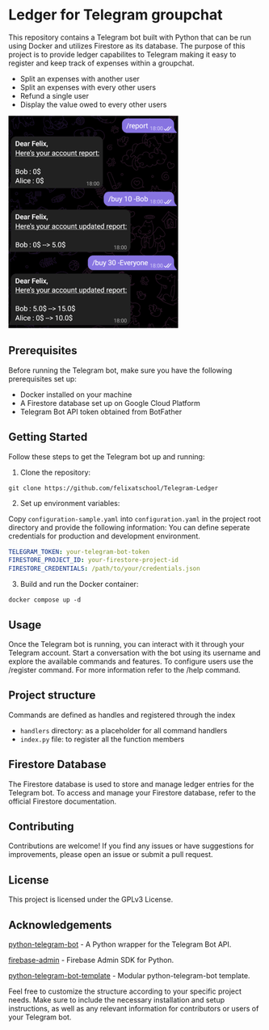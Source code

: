 # Ledger for Telegram groupchat

This repository contains a Telegram bot built with Python that can be run using Docker and utilizes Firestore as its database.
The purpose of this project is to provide ledger capabilites to Telegram making it easy to register and keep track of expenses within a groupchat.

- Split an expenses with another user
- Split an expenses with every other users
- Refund a single user
- Display the value owed to every other users

![Ledgerbot](/assets/ledgerbot.png?raw=true "Ledgerbot")

## Prerequisites

Before running the Telegram bot, make sure you have the following prerequisites set up:

- Docker installed on your machine
- A Firestore database set up on Google Cloud Platform
- Telegram Bot API token obtained from BotFather

## Getting Started

Follow these steps to get the Telegram bot up and running:

1. Clone the repository:

```shell
git clone https://github.com/felixatschool/Telegram-Ledger
```

2. Set up environment variables:
 
Copy `configuration-sample.yaml` into `configuration.yaml` in the project root directory and provide the following information:
You can define seperate credentials for production and development environment.

```yaml
TELEGRAM_TOKEN: your-telegram-bot-token
FIRESTORE_PROJECT_ID: your-firestore-project-id
FIRESTORE_CREDENTIALS: /path/to/your/credentials.json
```
3. Build and run the Docker container:

```shell
docker compose up -d
```
## Usage

Once the Telegram bot is running, you can interact with it through your Telegram account. Start a conversation with the bot using its username and explore the available commands and features. To configure users use the /register command. For more information refer to the /help command.

## Project structure
Commands are defined as handles and registered through the index
- `handlers` directory: as a placeholder for all command handlers  
- `index.py` file: to register all the function members

## Firestore Database

The Firestore database is used to store and manage ledger entries for the Telegram bot. To access and manage your Firestore database, refer to the official Firestore documentation.

## Contributing

Contributions are welcome! If you find any issues or have suggestions for improvements, please open an issue or submit a pull request.

## License

This project is licensed under the GPLv3 License.

## Acknowledgements

[python-telegram-bot](https://github.com/python-telegram-bot/python-telegram-bot) - A Python wrapper for the Telegram Bot API.

[firebase-admin](https://github.com/firebase/firebase-admin-python) - Firebase Admin SDK for Python.

[python-telegram-bot-template](https://github.com/jansenicus/python-telegram-bot-template) - Modular python-telegram-bot template.

Feel free to customize the structure according to your specific project needs. Make sure to include the necessary installation and setup instructions, as well as any relevant information for contributors or users of your Telegram bot.
